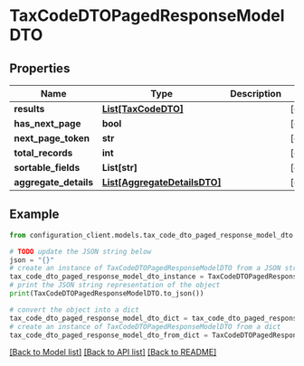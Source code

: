 # TaxCodeDTOPagedResponseModelDTO


## Properties

Name | Type | Description | Notes
------------ | ------------- | ------------- | -------------
**results** | [**List[TaxCodeDTO]**](TaxCodeDTO.md) |  | [optional] 
**has_next_page** | **bool** |  | [optional] 
**next_page_token** | **str** |  | [optional] 
**total_records** | **int** |  | [optional] 
**sortable_fields** | **List[str]** |  | [optional] 
**aggregate_details** | [**List[AggregateDetailsDTO]**](AggregateDetailsDTO.md) |  | [optional] 

## Example

```python
from configuration_client.models.tax_code_dto_paged_response_model_dto import TaxCodeDTOPagedResponseModelDTO

# TODO update the JSON string below
json = "{}"
# create an instance of TaxCodeDTOPagedResponseModelDTO from a JSON string
tax_code_dto_paged_response_model_dto_instance = TaxCodeDTOPagedResponseModelDTO.from_json(json)
# print the JSON string representation of the object
print(TaxCodeDTOPagedResponseModelDTO.to_json())

# convert the object into a dict
tax_code_dto_paged_response_model_dto_dict = tax_code_dto_paged_response_model_dto_instance.to_dict()
# create an instance of TaxCodeDTOPagedResponseModelDTO from a dict
tax_code_dto_paged_response_model_dto_from_dict = TaxCodeDTOPagedResponseModelDTO.from_dict(tax_code_dto_paged_response_model_dto_dict)
```
[[Back to Model list]](../README.md#documentation-for-models) [[Back to API list]](../README.md#documentation-for-api-endpoints) [[Back to README]](../README.md)



